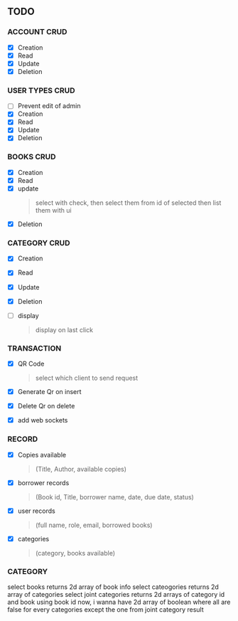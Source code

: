 ## TODO

### ACCOUNT CRUD

- [x] Creation
- [x] Read
- [x] Update
- [x] Deletion

### USER TYPES CRUD

- [ ] Prevent edit of admin
- [x] Creation
- [x] Read
- [x] Update
- [x] Deletion

### BOOKS CRUD

- [x] Creation
- [x] Read
- [x] update
  > select with check, then select them from id of selected then list them with ui
- [x] Deletion

### CATEGORY CRUD

- [x] Creation
- [x] Read
- [x] Update
- [x] Deletion

- [ ] display
  > display on last click

### TRANSACTION

- [x] QR Code

  > select which client to send request

- [x] Generate Qr on insert
- [x] Delete Qr on delete
- [x] add web sockets

### RECORD

- [x] Copies available
  > (Title, Author, available copies)
- [x] borrower records
  > (Book id, Title, borrower name, date, due date, status)
- [x] user records
  > (full name, role, email, borrowed books)
- [x] categories
  > (category, books available)

### CATEGORY

select books returns 2d array of book info
select cateogories returns 2d array of categories
select joint categories returns 2d arrays of category id and book using book id
now, i wanna have 2d array of boolean where all are false for every categories except the one from joint category result
